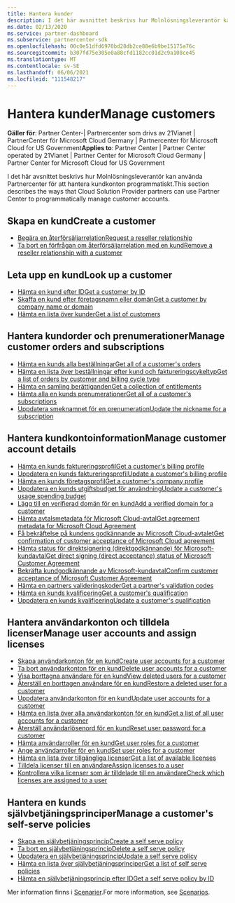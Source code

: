 ```yaml
---
title: Hantera kunder
description: I det här avsnittet beskrivs hur Molnlösningsleverantör kan använda Partnercenter för att hantera kundkonton programmatiskt.
ms.date: 02/13/2020
ms.service: partner-dashboard
ms.subservice: partnercenter-sdk
ms.openlocfilehash: 00c0e51dfd6970bd28db2ce88e6b9be15175a76c
ms.sourcegitcommit: b307fd75e305e0a88cfd1182cc01d2c9a108ce45
ms.translationtype: MT
ms.contentlocale: sv-SE
ms.lasthandoff: 06/06/2021
ms.locfileid: "111548217"
---
```

# <a name="manage-customers"></a><span data-ttu-id="65f19-103">Hantera kunder</span><span class="sxs-lookup"><span data-stu-id="65f19-103">Manage customers</span></span>

<span data-ttu-id="65f19-104">**Gäller för**: Partner Center-| Partnercenter som drivs av 21Vianet | PartnerCenter för Microsoft Cloud Germany | Partnercenter för Microsoft Cloud for US Government</span><span class="sxs-lookup"><span data-stu-id="65f19-104">**Applies to**: Partner Center | Partner Center operated by 21Vianet | Partner Center for Microsoft Cloud Germany | Partner Center for Microsoft Cloud for US Government</span></span>

<span data-ttu-id="65f19-105">I det här avsnittet beskrivs hur Molnlösningsleverantör kan använda Partnercenter för att hantera kundkonton programmatiskt.</span><span class="sxs-lookup"><span data-stu-id="65f19-105">This section describes the ways that Cloud Solution Provider partners can use Partner Center to programmatically manage customer accounts.</span></span>

## <a name="create-a-customer"></a><span data-ttu-id="65f19-106">Skapa en kund</span><span class="sxs-lookup"><span data-stu-id="65f19-106">Create a customer</span></span>

- [<span data-ttu-id="65f19-107">Begära en återförsäljarrelation</span><span class="sxs-lookup"><span data-stu-id="65f19-107">Request a reseller relationship</span></span>](request-reseller-relationship.md)
- [<span data-ttu-id="65f19-108">Ta bort en förfrågan om återförsäljarrelation med en kund</span><span class="sxs-lookup"><span data-stu-id="65f19-108">Remove a reseller relationship with a customer</span></span>](remove-a-reseller-relationship-with-a-customer.md)

## <a name="look-up-a-customer"></a><span data-ttu-id="65f19-109">Leta upp en kund</span><span class="sxs-lookup"><span data-stu-id="65f19-109">Look up a customer</span></span>

- [<span data-ttu-id="65f19-110">Hämta en kund efter ID</span><span class="sxs-lookup"><span data-stu-id="65f19-110">Get a customer by ID</span></span>](get-a-customer-by-id.md)
- [<span data-ttu-id="65f19-111">Skaffa en kund efter företagsnamn eller domän</span><span class="sxs-lookup"><span data-stu-id="65f19-111">Get a customer by company name or domain</span></span>](get-a-customer-by-name.md)
- [<span data-ttu-id="65f19-112">Hämta en lista över kunder</span><span class="sxs-lookup"><span data-stu-id="65f19-112">Get a list of customers</span></span>](get-a-list-of-customers.md)

## <a name="manage-customer-orders-and-subscriptions"></a><span data-ttu-id="65f19-113">Hantera kundorder och prenumerationer</span><span class="sxs-lookup"><span data-stu-id="65f19-113">Manage customer orders and subscriptions</span></span>

- [<span data-ttu-id="65f19-114">Hämta en kunds alla beställningar</span><span class="sxs-lookup"><span data-stu-id="65f19-114">Get all of a customer's orders</span></span>](get-all-of-a-customer-s-orders.md)
- [<span data-ttu-id="65f19-115">Hämta en lista över beställningar efter kund och faktureringscykeltyp</span><span class="sxs-lookup"><span data-stu-id="65f19-115">Get a list of orders by customer and billing cycle type</span></span>](get-a-list-of-orders-by-customer-and-billing-cycle-type.md)
- [<span data-ttu-id="65f19-116">Hämta en samling berättiganden</span><span class="sxs-lookup"><span data-stu-id="65f19-116">Get a collection of entitlements</span></span>](get-a-collection-of-entitlements.md)
- [<span data-ttu-id="65f19-117">Hämta alla en kunds prenumerationer</span><span class="sxs-lookup"><span data-stu-id="65f19-117">Get all of a customer's subscriptions</span></span>](get-all-of-a-customer-s-subscriptions.md)
- [<span data-ttu-id="65f19-118">Uppdatera smeknamnet för en prenumeration</span><span class="sxs-lookup"><span data-stu-id="65f19-118">Update the nickname for a subscription</span></span>](update-the-nickname-for-a-subscription.md)

## <a name="manage-customer-account-details"></a><span data-ttu-id="65f19-119">Hantera kundkontoinformation</span><span class="sxs-lookup"><span data-stu-id="65f19-119">Manage customer account details</span></span>

- [<span data-ttu-id="65f19-120">Hämta en kunds faktureringsprofil</span><span class="sxs-lookup"><span data-stu-id="65f19-120">Get a customer's billing profile</span></span>](get-all-of-a-customer-s-billing-profiles.md)
- [<span data-ttu-id="65f19-121">Uppdatera en kunds faktureringsprofil</span><span class="sxs-lookup"><span data-stu-id="65f19-121">Update a customer's billing profile</span></span>](update-a-customer-s-billing-profile.md)
- [<span data-ttu-id="65f19-122">Hämta en kunds företagsprofil</span><span class="sxs-lookup"><span data-stu-id="65f19-122">Get a customer's company profile</span></span>](get-a-customer-s-company-profile.md)
- [<span data-ttu-id="65f19-123">Uppdatera en kunds utgiftsbudget för användning</span><span class="sxs-lookup"><span data-stu-id="65f19-123">Update a customer's usage spending budget</span></span>](update-a-customer-s-usage-spending-budget.md)
- [<span data-ttu-id="65f19-124">Lägg till en verifierad domän för en kund</span><span class="sxs-lookup"><span data-stu-id="65f19-124">Add a verified domain for a customer</span></span>](add-a-verified-domain-for-a-customer.md)
- [<span data-ttu-id="65f19-125">Hämta avtalsmetadata för Microsoft Cloud-avtal</span><span class="sxs-lookup"><span data-stu-id="65f19-125">Get agreement metadata for Microsoft Cloud Agreement</span></span>](get-agreement-metadata.md)
- [<span data-ttu-id="65f19-126">Få bekräftelse på kundens godkännande av Microsoft Cloud-avtalet</span><span class="sxs-lookup"><span data-stu-id="65f19-126">Get confirmation of customer acceptance of Microsoft Cloud agreement</span></span>](get-confirmation-of-customer-consent.md)
- [<span data-ttu-id="65f19-127">Hämta status för direktsignering (direktgodkännande) för Microsoft-kundavtal</span><span class="sxs-lookup"><span data-stu-id="65f19-127">Get direct signing (direct acceptance) status of Microsoft Customer Agreement</span></span>](get-direct-sign-status-of-customer-agreement.md)
- [<span data-ttu-id="65f19-128">Bekräfta kundgodkännande av Microsoft-kundavtal</span><span class="sxs-lookup"><span data-stu-id="65f19-128">Confirm customer acceptance of Microsoft Customer Agreement</span></span>](confirm-customer-consent-customer-agreement.md)
- [<span data-ttu-id="65f19-129">Hämta en partners valideringskoder</span><span class="sxs-lookup"><span data-stu-id="65f19-129">Get a partner's validation codes</span></span>](get-a-partner-s-validation-codes.md)
- [<span data-ttu-id="65f19-130">Hämta en kunds kvalificering</span><span class="sxs-lookup"><span data-stu-id="65f19-130">Get a customer's qualification</span></span>](./get-customer-qualification-synchronous.md)
- [<span data-ttu-id="65f19-131">Uppdatera en kunds kvalificering</span><span class="sxs-lookup"><span data-stu-id="65f19-131">Update a customer's qualification</span></span>](./update-customer-qualification-synchronous.md)

## <a name="manage-user-accounts-and-assign-licenses"></a><span data-ttu-id="65f19-132">Hantera användarkonton och tilldela licenser</span><span class="sxs-lookup"><span data-stu-id="65f19-132">Manage user accounts and assign licenses</span></span>

- [<span data-ttu-id="65f19-133">Skapa användarkonton för en kund</span><span class="sxs-lookup"><span data-stu-id="65f19-133">Create user accounts for a customer</span></span>](create-user-accounts-for-a-customer.md)
- [<span data-ttu-id="65f19-134">Ta bort användarkonton för en kund</span><span class="sxs-lookup"><span data-stu-id="65f19-134">Delete user accounts for a customer</span></span>](delete-user-accounts-for-a-customer.md)
- [<span data-ttu-id="65f19-135">Visa borttagna användare för en kund</span><span class="sxs-lookup"><span data-stu-id="65f19-135">View deleted users for a customer</span></span>](view-a-deleted-user.md)
- [<span data-ttu-id="65f19-136">Återställ en borttagen användare för en kund</span><span class="sxs-lookup"><span data-stu-id="65f19-136">Restore a deleted user for a customer</span></span>](restore-a-user-for-a-customer.md)
- [<span data-ttu-id="65f19-137">Uppdatera användarkonton för en kund</span><span class="sxs-lookup"><span data-stu-id="65f19-137">Update user accounts for a customer</span></span>](update-user-accounts-for-a-customer.md)
- [<span data-ttu-id="65f19-138">Hämta en lista över alla användarkonton för en kund</span><span class="sxs-lookup"><span data-stu-id="65f19-138">Get a list of all user accounts for a customer</span></span>](get-a-list-of-all-user-accounts-for-a-customer.md)
- [<span data-ttu-id="65f19-139">Återställ användarlösenord för en kund</span><span class="sxs-lookup"><span data-stu-id="65f19-139">Reset user password for a customer</span></span>](reset-user-password-for-a-customer.md)
- [<span data-ttu-id="65f19-140">Hämta användarroller för en kund</span><span class="sxs-lookup"><span data-stu-id="65f19-140">Get user roles for a customer</span></span>](get-user-roles-for-a-customer.md)
- [<span data-ttu-id="65f19-141">Ange användarroller för en kund</span><span class="sxs-lookup"><span data-stu-id="65f19-141">Set user roles for a customer</span></span>](set-user-roles-for-a-customer.md)
- [<span data-ttu-id="65f19-142">Hämta en lista över tillgängliga licenser</span><span class="sxs-lookup"><span data-stu-id="65f19-142">Get a list of available licenses</span></span>](get-a-list-of-available-licenses.md)
- [<span data-ttu-id="65f19-143">Tilldela licenser till en användare</span><span class="sxs-lookup"><span data-stu-id="65f19-143">Assign licenses to a user</span></span>](assign-licenses-to-a-user.md)
- [<span data-ttu-id="65f19-144">Kontrollera vilka licenser som är tilldelade till en användare</span><span class="sxs-lookup"><span data-stu-id="65f19-144">Check which licenses are assigned to a user</span></span>](check-which-licenses-are-assigned-to-a-user.md)

## <a name="manage-a-customers-self-serve-policies"></a><span data-ttu-id="65f19-145">Hantera en kunds självbetjäningsprinciper</span><span class="sxs-lookup"><span data-stu-id="65f19-145">Manage a customer's self-serve policies</span></span>

- [<span data-ttu-id="65f19-146">Skapa en självbetjäningsprincip</span><span class="sxs-lookup"><span data-stu-id="65f19-146">Create a self serve policy</span></span>](create-a-self-serve-policy.md)
- [<span data-ttu-id="65f19-147">Ta bort en självbetjäningsprincip</span><span class="sxs-lookup"><span data-stu-id="65f19-147">Delete a self serve policy</span></span>](delete-a-self-serve-policy.md)
- [<span data-ttu-id="65f19-148">Uppdatera en självbetjäningsprincip</span><span class="sxs-lookup"><span data-stu-id="65f19-148">Update a self serve policy</span></span>](update-a-self-serve-policy.md)
- [<span data-ttu-id="65f19-149">Hämta en lista över självbetjäningsprinciper</span><span class="sxs-lookup"><span data-stu-id="65f19-149">Get a list of self serve policies</span></span>](get-a-list-of-self-serve-policies.md)
- [<span data-ttu-id="65f19-150">Hämta en självbetjäningsprincip efter ID</span><span class="sxs-lookup"><span data-stu-id="65f19-150">Get a self serve policy by ID</span></span>](get-a-self-serve-policy-by-id.md)

<span data-ttu-id="65f19-151">Mer information finns i [Scenarier](scenarios.md).</span><span class="sxs-lookup"><span data-stu-id="65f19-151">For more information, see [Scenarios](scenarios.md).</span></span>